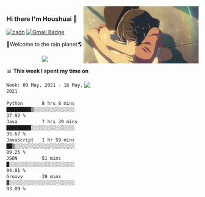 <img  align='right' height="150" src="https://github.com/LikeRainDay/LikeRainDay/blob/master/pic/img_rain_1.gif?raw=true">



### Hi there I'm Houshuai :lemon:

[![csdn](https://img.shields.io/badge/-csdn-c14438?style=flat-square&logo=c&logoColor=white)](https://blog.csdn.net/qq_15807167)
[![Gmail Badge](https://img.shields.io/badge/-gmail-c14438?style=flat-square&logo=Gmail&logoColor=white&link=mailto:houshuai0816@gmail.com)](mailto:houshuai0816@gmail.com)

🚀Welcome to the rain planet🌎

<center>
<img align='center'  src="https://source.unsplash.com/random/1200x600">
</center>

📊 **This week I spent my time on**

<img align='right'   width="300" src="https://github-readme-stats.vercel.app/api?username=LikeRainDay&show_icons=true&title_color=fff&icon_color=79ff97&text_color=9f9f9f&bg_color=151515">

<!--START_SECTION:waka-->
```text
Week: 09 May, 2021 - 16 May, 2021

Python       8 hrs 8 mins    █████████▒░░░░░░░░░░░░░░░   37.92 % 
Java         7 hrs 39 mins   █████████░░░░░░░░░░░░░░░░   35.67 % 
JavaScript   1 hr 59 mins    ██▒░░░░░░░░░░░░░░░░░░░░░░   09.25 % 
JSON         51 mins         █░░░░░░░░░░░░░░░░░░░░░░░░   04.01 % 
Groovy       39 mins         ▓░░░░░░░░░░░░░░░░░░░░░░░░   03.09 % 
```
<!--END_SECTION:waka-->
